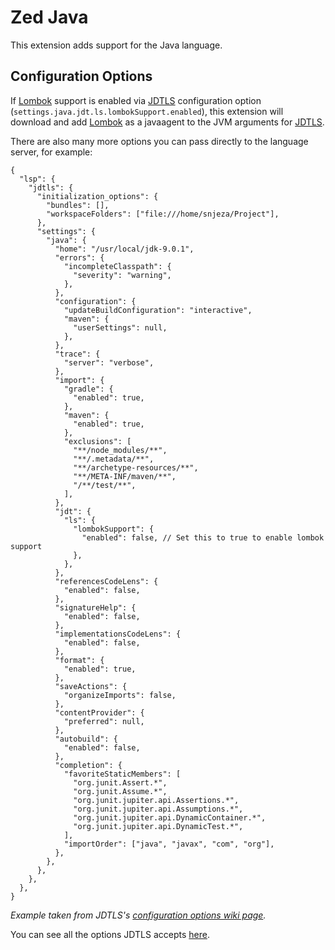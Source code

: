 # Zed Java

This extension adds support for the Java language.

## Configuration Options

If [Lombok] support is enabled via [JDTLS] configuration option
(`settings.java.jdt.ls.lombokSupport.enabled`), this
extension will download and add [Lombok] as a javaagent to the JVM arguments for
[JDTLS].

There are also many more options you can pass directly to the language server,
for example:

```jsonc
{
  "lsp": {
    "jdtls": {
      "initialization_options": {
        "bundles": [],
        "workspaceFolders": ["file:///home/snjeza/Project"],
      },
      "settings": {
        "java": {
          "home": "/usr/local/jdk-9.0.1",
          "errors": {
            "incompleteClasspath": {
              "severity": "warning",
            },
          },
          "configuration": {
            "updateBuildConfiguration": "interactive",
            "maven": {
              "userSettings": null,
            },
          },
          "trace": {
            "server": "verbose",
          },
          "import": {
            "gradle": {
              "enabled": true,
            },
            "maven": {
              "enabled": true,
            },
            "exclusions": [
              "**/node_modules/**",
              "**/.metadata/**",
              "**/archetype-resources/**",
              "**/META-INF/maven/**",
              "/**/test/**",
            ],
          },
          "jdt": {
            "ls": {
              "lombokSupport": {
                "enabled": false, // Set this to true to enable lombok support
              },
            },
          },
          "referencesCodeLens": {
            "enabled": false,
          },
          "signatureHelp": {
            "enabled": false,
          },
          "implementationsCodeLens": {
            "enabled": false,
          },
          "format": {
            "enabled": true,
          },
          "saveActions": {
            "organizeImports": false,
          },
          "contentProvider": {
            "preferred": null,
          },
          "autobuild": {
            "enabled": false,
          },
          "completion": {
            "favoriteStaticMembers": [
              "org.junit.Assert.*",
              "org.junit.Assume.*",
              "org.junit.jupiter.api.Assertions.*",
              "org.junit.jupiter.api.Assumptions.*",
              "org.junit.jupiter.api.DynamicContainer.*",
              "org.junit.jupiter.api.DynamicTest.*",
            ],
            "importOrder": ["java", "javax", "com", "org"],
          },
        },
      },
    },
  },
}
```

*Example taken from JDTLS's [configuration options wiki page].*

You can see all the options JDTLS accepts [here][configuration options wiki page].

[JDTLS]: https://github.com/eclipse-jdtls/eclipse.jdt.ls
[configuration options wiki page]: https://github.com/eclipse-jdtls/eclipse.jdt.ls/wiki/Running-the-JAVA-LS-server-from-the-command-line#initialize-request
[Lombok]: https://projectlombok.org
